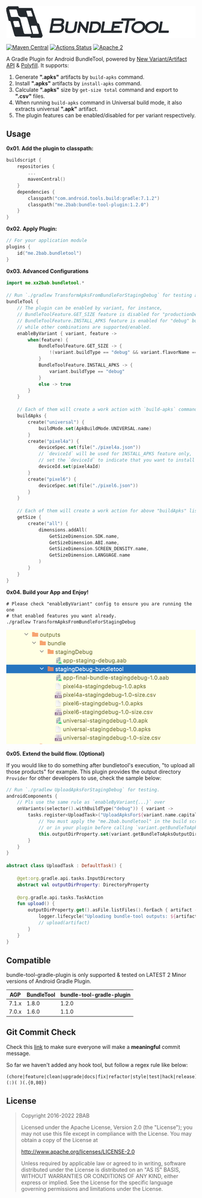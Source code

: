 <img src="./banner.png" alt="bundle tool gradle plugin" width="771px">

[![Maven Central](https://maven-badges.herokuapp.com/maven-central/me.2bab/bundle-tool-plugin/badge.svg)](https://search.maven.org/artifact/me.2bab/bundle-tool-plugin)
[![Actions Status](https://github.com/2bab/bundle-tool-gradle-plugin/workflows/CI/badge.svg)](https://github.com/2bab/bundle-tool-gradle-plugin/actions)
[![Apache 2](https://img.shields.io/badge/License-Apache%202-brightgreen.svg)](https://www.apache.org/licenses/LICENSE-2.0)

A Gradle Plugin for Android BundleTool, powered by [New Variant/Artifact API](https://developer.android.com/studio/build/extend-agp) & [Polyfill](https://github.com/2BAB/Polyfill). It supports:

1. Generate **".apks"** artifacts by `build-apks` command.
2. Install **".apks"** artifacts by `install-apks` command.
3. Calculate **".apks"** size by `get-size total` command and export to **".csv"** files.
4. When running `build-apks` command in Universal build mode, it also extracts universal **".apk"** artifact.
5. The plugin features can be enabled/disabled for per variant respectively.

## Usage

**0x01. Add the plugin to classpath:**

``` kotlin
buildscript {
    repositories {
        ...
        mavenCentral()
    }
    dependencies {
        classpath("com.android.tools.build:gradle:7.1.2")
        classpath("me.2bab:bundle-tool-plugin:1.2.0")
    }
}
```

**0x02. Apply Plugin:**

``` kotlin
// For your application module
plugins {
    id("me.2bab.bundletool")
}
```

**0x03. Advanced Configurations**

``` kotlin
import me.xx2bab.bundletool.*

// Run `./gradlew TransformApksFromBundleForStagingDebug` for testing all features.
bundleTool {
    // The plugin can be enabled by variant, for instance,
    // BundleToolFeature.GET_SIZE feature is disabled for "productionDebug" buildTypes,
    // BundleToolFeature.INSTALL_APKS feature is enabled for "debug" buildTypes only,
    // while other combinations are supported/enabled.
    enableByVariant { variant, feature ->
        when(feature) {
            BundleToolFeature.GET_SIZE -> {
                !(variant.buildType == "debug" && variant.flavorName == "production")
            }
            BundleToolFeature.INSTALL_APKS -> {
                variant.buildType == "debug"
            }
            else -> true
        }
    }

    // Each of them will create a work action with `build-apks` command.
    buildApks {
        create("universal") {
            buildMode.set(ApkBuildMode.UNIVERSAL.name)
        }
        create("pixel4a") {
            deviceSpec.set(file("./pixel4a.json"))
            // `deviceId` will be used for INSTALL_APKS feature only,
            // set the `deviceId` to indicate that you want to install the apks after built.
            deviceId.set(pixel4aId)
        }
        create("pixel6") {
            deviceSpec.set(file("./pixel6.json"))
        }
    }
    
    // Each of them will create a work action for above "buildApks" list items' output.
    getSize {
        create("all") {
            dimensions.addAll(
                GetSizeDimension.SDK.name,
                GetSizeDimension.ABI.name,
                GetSizeDimension.SCREEN_DENSITY.name,
                GetSizeDimension.LANGUAGE.name
            )
        }
    }
}
```

**0x04. Build your App and Enjoy!**

```shell
# Please check "enableByVariant" config to ensure you are running the one
# that enabled features you want already.
./gradlew TransformApksFromBundleForStagingDebug
```
![](./transform_result.png)

**0x05. Extend the build flow. (Optional)**

If you would like to do something after bundletool's execution, "to upload all those products" for example. This plugin provides the output directory `Provider` for other developers to use, check the sample below:

```kotlin
// Run `./gradlew UploadApksForStagingDebug` for testing.
androidComponents {
    // Pls use the same rule as `enableByVariant{...}` over
    onVariants(selector().withBuildType("debug")) { variant ->
        tasks.register<UploadTask>("UploadApksFor${variant.name.capitalize()}") {
            // You must apply the "me.2bab.bundletool" in the build script
            // or in your plugin before calling `variant.getBundleToApksOutputDir()`.  
            this.outputDirProperty.set(variant.getBundleToApksOutputDir())
        }
    }
}

abstract class UploadTask : DefaultTask() {

    @get:org.gradle.api.tasks.InputDirectory
    abstract val outputDirProperty: DirectoryProperty

    @org.gradle.api.tasks.TaskAction
    fun upload() {
        outputDirProperty.get().asFile.listFiles().forEach { artifact ->
            logger.lifecycle("Uploading bundle-tool outputs: ${artifact.absolutePath}")
            // upload(artifact)
        }
    }
}
```

## Compatible

bundle-tool-gradle-plugin is only supported & tested on LATEST 2 Minor versions of Android Gradle Plugin.

| AGP   | BundleTool | bundle-tool-gradle-plugin |
|-------|------------|---------------------------|
| 7.1.x | 1.8.0      | 1.2.0                     |
| 7.0.x | 1.6.0      | 1.1.0                     |

## Git Commit Check

Check this [link](https://medium.com/walmartlabs/check-out-these-5-git-tips-before-your-next-commit-c1c7a5ae34d1) to make sure everyone will make a **meaningful** commit message.

So far we haven't added any hook tool, but follow a regex rule like below:

```
(chore|feature|clean|upgrade|docs|fix|refactor|style|test|hack|release)(:)( )(.{0,80})
```

## License

>
> Copyright 2016-2022 2BAB
>
>Licensed under the Apache License, Version 2.0 (the "License");
you may not use this file except in compliance with the License.
You may obtain a copy of the License at
>
>   http://www.apache.org/licenses/LICENSE-2.0
>
> Unless required by applicable law or agreed to in writing, software
distributed under the License is distributed on an "AS IS" BASIS,
WITHOUT WARRANTIES OR CONDITIONS OF ANY KIND, either express or implied.
See the License for the specific language governing permissions and
limitations under the License.